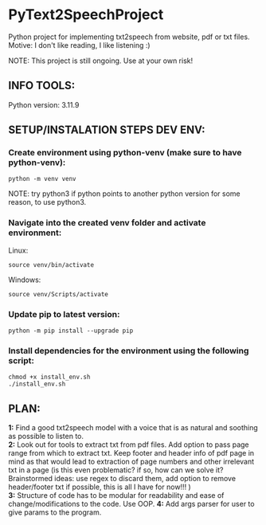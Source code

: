 # PyText2SpeechProject
Python project for implementing txt2speech from website, pdf or txt files. Motive: I don't like reading, I like listening :)

NOTE: This project is still ongoing. Use at your own risk!

## INFO TOOLS:  

Python version: 3.11.9  

## SETUP/INSTALATION STEPS DEV ENV:    

### Create environment using python-venv (make sure to have python-venv):
```
python -m venv venv
```

NOTE: try python3 if python points to another python version for some reason, to use python3.

### Navigate into the created venv folder and activate environment:
Linux:  
```
source venv/bin/activate
```

Windows:
```
source venv/Scripts/activate
```

### Update pip to latest version:
```
python -m pip install --upgrade pip
```

### Install dependencies for the environment using the following script:
```
chmod +x install_env.sh
./install_env.sh
```

## PLAN:  
**1:** Find a good txt2speech model with a voice that is as natural and soothing as possible to listen to.  
**2:** Look out for tools to extract txt from pdf files. Add option to pass page range from which to extract txt. Keep footer and header info of pdf page in mind as that would lead to extraction of page numbers and other irrelevant txt in a page (is this even problematic? if so, how can we solve it? Brainstormed ideas: use regex to discard them, add option to remove header/footer txt if possible, this is all I have for now!!! )  
**3:** Structure of code has to be modular for readability and ease of change/modifications to the code. Use OOP. 
**4:** Add args parser for user to give params to the program.
